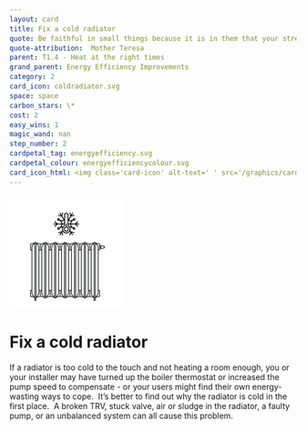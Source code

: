 ```yaml
---
layout: card
title: Fix a cold radiator
quote: Be faithful in small things because it is in them that your strength lies.
quote-attribution:  Mother Teresa
parent: T1.4 - Heat at the right times
grand_parent: Energy Efficiency Improvements 
category: 2
card_icon: coldradiator.svg
space: space
carbon_stars: \*
cost: 2
easy_wins: 1
magic_wand: nan
step_number: 2
cardpetal_tag: energyefficiency.svg
cardpetal_colour: energyefficiencycolour.svg
card_icon_html: <img class='card-icon' alt-text=' ' src='/graphics/card_icons/coldradiator.svg'>
---
```


<img class='card-icon' alt-text=' ' src='/graphics/card_icons/coldradiator.svg'>
<h1>Fix a cold radiator</h1>

<p>If a radiator is too cold to the touch and not heating a room enough, you or your installer may have turned up the boiler thermostat or increased the pump speed to compensate - or your users might find their own energy-wasting ways to cope.  It’s better to find out why the radiator is cold in the first place.  A broken TRV, stuck valve, air or sludge in the radiator, a faulty pump, or an unbalanced system can all cause this problem.</p> 

